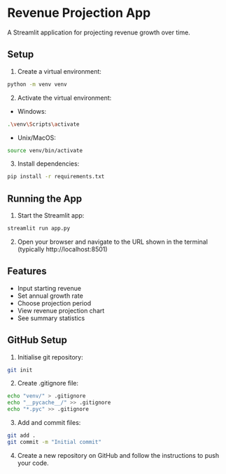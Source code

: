 # Revenue Projection App

A Streamlit application for projecting revenue growth over time.

## Setup

1. Create a virtual environment:
```bash
python -m venv venv
```

2. Activate the virtual environment:
- Windows:
```bash
.\venv\Scripts\activate
```
- Unix/MacOS:
```bash
source venv/bin/activate
```

3. Install dependencies:
```bash
pip install -r requirements.txt
```

## Running the App

1. Start the Streamlit app:
```bash
streamlit run app.py
```

2. Open your browser and navigate to the URL shown in the terminal (typically http://localhost:8501)

## Features

- Input starting revenue
- Set annual growth rate
- Choose projection period
- View revenue projection chart
- See summary statistics

## GitHub Setup

1. Initialise git repository:
```bash
git init
```

2. Create .gitignore file:
```bash
echo "venv/" > .gitignore
echo "__pycache__/" >> .gitignore
echo "*.pyc" >> .gitignore
```

3. Add and commit files:
```bash
git add .
git commit -m "Initial commit"
```

4. Create a new repository on GitHub and follow the instructions to push your code. 
